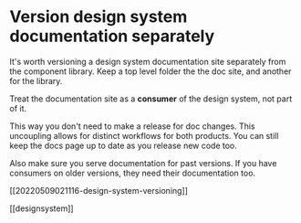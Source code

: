 # Version design system documentation separately

It's worth versioning a design system documentation site separately from the component library. Keep a top level folder the the doc site, and another for the library.

Treat the documentation site as a **consumer** of the design system, not part of it.

This way you don't need to make a release for doc changes. This uncoupling allows for distinct workflows for both products. You can still keep the docs page up to date as you release new code too.

Also make sure you serve documentation for past versions. If you have consumers on older versions, they need their documentation too.

[[20220509021116-design-system-versioning]]

[[designsystem]]